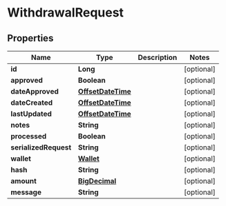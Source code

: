 # WithdrawalRequest

## Properties
Name | Type | Description | Notes
------------ | ------------- | ------------- | -------------
**id** | **Long** |  |  [optional]
**approved** | **Boolean** |  |  [optional]
**dateApproved** | [**OffsetDateTime**](OffsetDateTime.md) |  |  [optional]
**dateCreated** | [**OffsetDateTime**](OffsetDateTime.md) |  |  [optional]
**lastUpdated** | [**OffsetDateTime**](OffsetDateTime.md) |  |  [optional]
**notes** | **String** |  |  [optional]
**processed** | **Boolean** |  |  [optional]
**serializedRequest** | **String** |  |  [optional]
**wallet** | [**Wallet**](Wallet.md) |  |  [optional]
**hash** | **String** |  |  [optional]
**amount** | [**BigDecimal**](BigDecimal.md) |  |  [optional]
**message** | **String** |  |  [optional]
